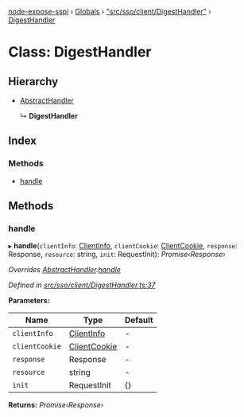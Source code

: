 [node-expose-sspi](../README.md) › [Globals](../globals.md) › ["src/sso/client/DigestHandler"](../modules/_src_sso_client_digesthandler_.md) › [DigestHandler](_src_sso_client_digesthandler_.digesthandler.md)

# Class: DigestHandler

## Hierarchy

* [AbstractHandler](_src_sso_client_abstracthandler_.abstracthandler.md)

  ↳ **DigestHandler**

## Index

### Methods

* [handle](_src_sso_client_digesthandler_.digesthandler.md#handle)

## Methods

###  handle

▸ **handle**(`clientInfo`: [ClientInfo](_src_sso_client_clientinfo_.clientinfo.md), `clientCookie`: [ClientCookie](_src_sso_client_clientcookie_.clientcookie.md), `response`: Response, `resource`: string, `init`: RequestInit): *Promise‹Response›*

*Overrides [AbstractHandler](_src_sso_client_abstracthandler_.abstracthandler.md).[handle](_src_sso_client_abstracthandler_.abstracthandler.md#abstract-handle)*

*Defined in [src/sso/client/DigestHandler.ts:37](https://github.com/jlguenego/node-expose-sspi/blob/927f02c/src/sso/client/DigestHandler.ts#L37)*

**Parameters:**

Name | Type | Default |
------ | ------ | ------ |
`clientInfo` | [ClientInfo](_src_sso_client_clientinfo_.clientinfo.md) | - |
`clientCookie` | [ClientCookie](_src_sso_client_clientcookie_.clientcookie.md) | - |
`response` | Response | - |
`resource` | string | - |
`init` | RequestInit | {} |

**Returns:** *Promise‹Response›*
